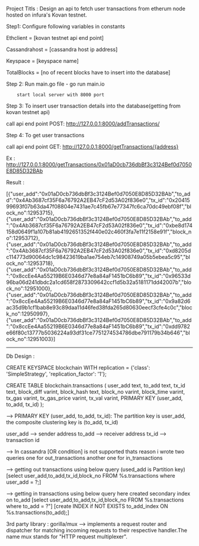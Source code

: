 Project Titls : Design an api to fetch user transactions from etherum node hosted on infura's Kovan testnet.

Step1: Configure following variables in constants 

Ethclient = [kovan testnet api end point]

Cassandrahost = [cassandra host ip address]

Keyspace = [keyspace name]

TotalBlocks = [no of recent blocks have to insert into the database]

Step 2: Run main.go file - go run main.io

    	start local server with 8000 port
	

Step 3: To insert user transaction details into the database(getting from kovan testnet api)

call api end point POST: http://127.0.0.1:8000/addTransactions/

Step 4: To get user transactions

call api end point GET: http://127.0.0.1:8000/getTransactions/{address}

Ex : http://127.0.0.1:8000/getTransactions/0x01aD0cb736dbBf3c3124Bef0d7050E8D85D32BAb

Result : 

[{"user_add":"0x01aD0cb736dbBf3c3124Bef0d7050E8D85D32BAb","to_add":"0x4Ab3687cf35F6a76792A2EB47cF2d53A02f836e0","tx_id":"0x2041599693f07b63da47f08804e7431ae7c45fb67e77347fc6ca70dc49ebf08f","block_no":12953715},{"user_add":"0x01aD0cb736dbBf3c3124Bef0d7050E8D85D32BAb","to_add":"0x4Ab3687cf35F6a76792A2EB47cF2d53A02f836e0","tx_id":"0xbe8d174158d0649f1a107b81ab4192651352f440e02c460f3fa7e11f2158e91f","block_no":12953712},{"user_add":"0x01aD0cb736dbBf3c3124Bef0d7050E8D85D32BAb","to_add":"0x4Ab3687cf35F6a76792A2EB47cF2d53A02f836e0","tx_id":"0xd8205dc114773d90064dc1c98423619ba1ae754eb7c14908749a05b5ebea5c95","block_no":12953718},{"user_add":"0x01aD0cb736dbBf3c3124Bef0d7050E8D85D32BAb","to_add":"0x8ccEe4Aa55219B6E0346d77e8a84aF1451bC6b89","tx_id":"0x96533d96ba06d241dbdc2a1cd658f2873309642ccf1d5b32a5181171dd42007b","block_no":12951000},{"user_add":"0x01aD0cb736dbBf3c3124Bef0d7050E8D85D32BAb","to_add":"0x8ccEe4Aa55219B6E0346d77e8a84aF1451bC6b89","tx_id":"0x9a82d6ac35d9b1cf1bab8e93c89daa11d46fed38fda265d80630eecf3cfe4c0c","block_no":12950997},{"user_add":"0x01aD0cb736dbBf3c3124Bef0d7050E8D85D32BAb","to_add":"0x8ccEe4Aa55219B6E0346d77e8a84aF1451bC6b89","tx_id":"0xdd9782e66f80c13777b5036224a93df31ce7751274534786dbe791179b34b646","block_no":12951003}]


-----------------------------------------------------------------------------------------------------------------------------------------------


Db Design :

CREATE KEYSPACE blockchain WITH replication = {'class': 'SimpleStrategy', 'replication_factor': '1'};

CREATE TABLE blockchain.transactions (
    user_add text,
    to_add text,
    tx_id text,
    block_diff varint,
    block_hash text,
    block_no varint,
    block_time varint,
    tx_gas varint,
    tx_gas_price varint,
    tx_val varint,
    PRIMARY KEY (user_add, to_add, tx_id)
);

--> PRIMARY KEY (user_add, to_add, tx_id): The partition key is user_add, the composite clustering key is (to_add, tx_id)

user_add --> sender address
to_add --> receiver address
tx_id --> transaction id

--> In cassandra [OR condition] is not supported
    thats reason i wrote two queries one for out_transactions another one for in_transactions 
    
--> getting out transactions using below query (used_add is Partition key)
    [select user_add,to_add,tx_id,block_no FROM %s.transactions where user_add = ?;]
	
--> getting in transactions using below query here created secondary index on to_add
    [select user_add,to_add,tx_id,block_no FROM %s.transactions where to_add = ?"]
    [create INDEX if NOT EXISTS to_add_index ON %s.transactions(to_add);]


3rd party library :
gorilla/mux --> implements a request router and dispatcher for matching incoming requests to their respective handler.The name mux stands for "HTTP request multiplexer".

 





